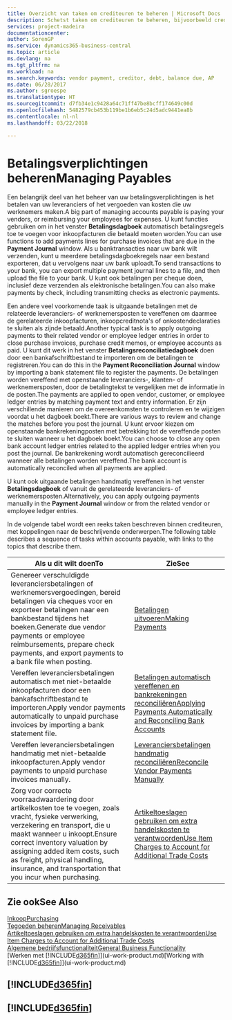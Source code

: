 ```yaml
---
title: Overzicht van taken om crediteuren te beheren | Microsoft Docs
description: Schetst taken om crediteuren te beheren, bijvoorbeeld crediteuren betalen of uitgaande betalingen vereffenen met posten om facturen of creditnota's te sluiten.
services: project-madeira
documentationcenter: 
author: SorenGP
ms.service: dynamics365-business-central
ms.topic: article
ms.devlang: na
ms.tgt_pltfrm: na
ms.workload: na
ms.search.keywords: vendor payment, creditor, debt, balance due, AP
ms.date: 06/28/2017
ms.author: sgroespe
ms.translationtype: HT
ms.sourcegitcommit: d7fb34e1c9428a64c71ff47be8bcff174649c00d
ms.openlocfilehash: 5482579cb453b119be1b6eb5c24d5adc9441ea8b
ms.contentlocale: nl-nl
ms.lasthandoff: 03/22/2018

---
```

# <a name="managing-payables"></a><span data-ttu-id="d671a-103">Betalingsverplichtingen beheren</span><span class="sxs-lookup"><span data-stu-id="d671a-103">Managing Payables</span></span>
<span data-ttu-id="d671a-104">Een belangrijk deel van het beheer van uw betalingsverplichtingen is het betalen van uw leveranciers of het vergoeden van kosten die uw werknemers maken.</span><span class="sxs-lookup"><span data-stu-id="d671a-104">A big part of managing accounts payable is paying your vendors, or reimbursing your employees for expenses.</span></span> <span data-ttu-id="d671a-105">U kunt functies gebruiken om in het venster **Betalingsdagboek** automatisch betalingsregels toe te voegen voor inkoopfacturen die betaald moeten worden.</span><span class="sxs-lookup"><span data-stu-id="d671a-105">You can use functions to add payments lines for purchase invoices that are due in the **Payment Journal** window.</span></span> <span data-ttu-id="d671a-106">Als u banktransacties naar uw bank wilt verzenden, kunt u meerdere betalingsdagboekregels naar een bestand exporteren, dat u vervolgens naar uw bank uploadt.</span><span class="sxs-lookup"><span data-stu-id="d671a-106">To send transactions to your bank, you can export multiple payment journal lines to a file, and then upload the file to your bank.</span></span> <span data-ttu-id="d671a-107">U kunt ook betalingen per cheque doen, inclusief deze verzenden als elektronische betalingen.</span><span class="sxs-lookup"><span data-stu-id="d671a-107">You can also make payments by check, including transmitting checks as electronic payments.</span></span>

<span data-ttu-id="d671a-108">Een andere veel voorkomende taak is uitgaande betalingen met de relateerde leveranciers- of werknemersposten te vereffenen om daarmee de gerelateerde inkoopfacturen, inkoopcreditnota's of onkostendeclaraties te sluiten als zijnde betaald.</span><span class="sxs-lookup"><span data-stu-id="d671a-108">Another typical task is to apply outgoing payments to their related vendor or employee ledger entries in order to close purchase invoices, purchase credit memos, or employee accounts as paid.</span></span> <span data-ttu-id="d671a-109">U kunt dit werk in het venster **Betalingsreconciliatiedagboek** doen door een bankafschriftbestand te importeren om de betalingen te registreren.</span><span class="sxs-lookup"><span data-stu-id="d671a-109">You can do this in the **Payment Reconciliation Journal** window by importing a bank statement file to register the payments.</span></span> <span data-ttu-id="d671a-110">De betalingen worden vereffend met openstaande leveranciers-, klanten- of werknemersposten, door de betalingtekst te vergelijken met de informatie in de posten.</span><span class="sxs-lookup"><span data-stu-id="d671a-110">The payments are applied to open vendor, customer, or employee ledger entries by matching payment text and entry information.</span></span> <span data-ttu-id="d671a-111">Er zijn verschillende manieren om de overeenkomsten te controleren en te wijzigen voordat u het dagboek boekt.</span><span class="sxs-lookup"><span data-stu-id="d671a-111">There are various ways to review and change the matches before you post the journal.</span></span> <span data-ttu-id="d671a-112">U kunt ervoor kiezen om openstaande bankrekeningposten met betrekking tot de vereffende posten te sluiten wanneer u het dagboek boekt.</span><span class="sxs-lookup"><span data-stu-id="d671a-112">You can choose to close any open bank account ledger entries related to the applied ledger entries when you post the journal.</span></span> <span data-ttu-id="d671a-113">De bankrekening wordt automatisch gereconcilieerd wanneer alle betalingen worden vereffend.</span><span class="sxs-lookup"><span data-stu-id="d671a-113">The bank account is automatically reconciled when all payments are applied.</span></span>

<span data-ttu-id="d671a-114">U kunt ook uitgaande betalingen handmatig vereffenen in het venster **Betalingsdagboek** of vanuit de gerelateerde leveranciers- of werknemersposten.</span><span class="sxs-lookup"><span data-stu-id="d671a-114">Alternatively, you can apply outgoing payments manually in the **Payment Journal** window or from the related vendor or employee ledger entries.</span></span>

<span data-ttu-id="d671a-115">In de volgende tabel wordt een reeks taken beschreven binnen crediteuren, met koppelingen naar de beschrijvende onderwerpen.</span><span class="sxs-lookup"><span data-stu-id="d671a-115">The following table describes a sequence of tasks within accounts payable, with links to the topics that describe them.</span></span>

| <span data-ttu-id="d671a-116">Als u dit wilt doen</span><span class="sxs-lookup"><span data-stu-id="d671a-116">To</span></span> | <span data-ttu-id="d671a-117">Zie</span><span class="sxs-lookup"><span data-stu-id="d671a-117">See</span></span> |
| --- | --- |
| <span data-ttu-id="d671a-118">Genereer verschuldigde leveranciersbetalingen of werknemersvergoedingen, bereid betalingen via cheques voor en exporteer betalingen naar een bankbestand tijdens het boeken.</span><span class="sxs-lookup"><span data-stu-id="d671a-118">Generate due vendor payments or employee reimbursements, prepare check payments, and export payments to a bank file when posting.</span></span> |[<span data-ttu-id="d671a-119">Betalingen uitvoeren</span><span class="sxs-lookup"><span data-stu-id="d671a-119">Making Payments</span></span>](payables-make-payments.md) |
| <span data-ttu-id="d671a-120">Vereffen leveranciersbetalingen automatisch met niet-betaalde inkoopfacturen door een bankafschriftbestand te importeren.</span><span class="sxs-lookup"><span data-stu-id="d671a-120">Apply vendor payments automatically to unpaid purchase invoices by importing a bank statement file.</span></span> |[<span data-ttu-id="d671a-121">Betalingen automatisch vereffenen en bankrekeningen reconciliëren</span><span class="sxs-lookup"><span data-stu-id="d671a-121">Applying Payments Automatically and Reconciling Bank Accounts</span></span>](receivables-apply-payments-auto-reconcile-bank-accounts.md) |
| <span data-ttu-id="d671a-122">Vereffen leveranciersbetalingen handmatig met niet-betaalde inkoopfacturen.</span><span class="sxs-lookup"><span data-stu-id="d671a-122">Apply vendor payments to unpaid purchase invoices manually.</span></span> |[<span data-ttu-id="d671a-123">Leveranciersbetalingen handmatig reconciliëren</span><span class="sxs-lookup"><span data-stu-id="d671a-123">Reconcile Vendor Payments Manually</span></span>](payables-how-apply-purchase-transactions-manually.md) |
|<span data-ttu-id="d671a-124">Zorg voor correcte voorraadwaardering door artikelkosten toe te voegen, zoals vracht, fysieke verwerking, verzekering en transport, die u maakt wanneer u inkoopt.</span><span class="sxs-lookup"><span data-stu-id="d671a-124">Ensure correct inventory valuation by assigning added item costs, such as freight, physical handling, insurance, and transportation that you incur when purchasing.</span></span>|[<span data-ttu-id="d671a-125">Artikeltoeslagen gebruiken om extra handelskosten te verantwoorden</span><span class="sxs-lookup"><span data-stu-id="d671a-125">Use Item Charges to Account for Additional Trade Costs</span></span>](payables-how-assign-item-charges.md)|

## <a name="see-also"></a><span data-ttu-id="d671a-126">Zie ook</span><span class="sxs-lookup"><span data-stu-id="d671a-126">See Also</span></span>
[<span data-ttu-id="d671a-127">Inkoop</span><span class="sxs-lookup"><span data-stu-id="d671a-127">Purchasing</span></span>](purchasing-manage-purchasing.md)  
[<span data-ttu-id="d671a-128">Tegoeden beheren</span><span class="sxs-lookup"><span data-stu-id="d671a-128">Managing Receivables</span></span>](receivables-manage-receivables.md)  
[<span data-ttu-id="d671a-129">Artikeltoeslagen gebruiken om extra handelskosten te verantwoorden</span><span class="sxs-lookup"><span data-stu-id="d671a-129">Use Item Charges to Account for Additional Trade Costs</span></span>](payables-how-assign-item-charges.md)  
[<span data-ttu-id="d671a-130">Algemene bedrijfsfunctionaliteit</span><span class="sxs-lookup"><span data-stu-id="d671a-130">General Business Functionality</span></span>](ui-across-business-areas.md)  
<span data-ttu-id="d671a-131">[Werken met [!INCLUDE[d365fin](includes/d365fin_md.md)]](ui-work-product.md)</span><span class="sxs-lookup"><span data-stu-id="d671a-131">[Working with [!INCLUDE[d365fin](includes/d365fin_md.md)]](ui-work-product.md)</span></span>

## [!INCLUDE[d365fin](includes/free_trial_md.md)]  
## [!INCLUDE[d365fin](includes/training_link_md.md)]

